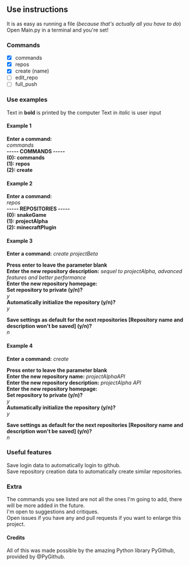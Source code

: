 ## Use instructions
It is as easy as running a file (*because that's actually all you have to do*)  
Open Main.py in a terminal and you're set!

### Commands
- [x] commands
- [x] repos
- [x] create (name)
- [ ] edit_repo
- [ ] full_push

### Use examples
Text in **bold** is printed by the computer
Text in *italic* is user input

#### Example 1
**Enter a command:**  
*commands*  
**----- COMMANDS -----**  
**(0): commands**  
**(1): repos**  
**(2): create**

#### Example 2
**Enter a command:**  
*repos*  
**----- REPOSITORIES -----**  
**(0): snakeGame**  
**(1): projectAlpha**  
**(2): minecraftPlugin**

#### Example 3
**Enter a command:**
*create projectBeta*

**Press enter to leave the parameter blank**  
**Enter the new repository description:** *sequel to projectAlpha, advanced features and better performance*  
**Enter the new repository homepage:**    
**Set repository to private (y/n)?**  
*y*  
**Automatically initialize the repository (y/n)?**  
*y*  

**Save settings as default for the next repositories [Repository name and description won't be saved] (y/n)?**  
*n*

#### Example 4
**Enter a command:**
*create*

**Press enter to leave the parameter blank**  
**Enter the new repository name:** *projectAlphaAPI*  
**Enter the new repository description:** *projectAlpha API*  
**Enter the new repository homepage:**    
**Set repository to private (y/n)?**  
*y*  
**Automatically initialize the repository (y/n)?**  
*y*  

**Save settings as default for the next repositories [Repository name and description won't be saved] (y/n)?**  
*n*

### Useful features
Save login data to automatically login to github.  
Save repository creation data to automatically create similar repositories.


### Extra
The commands you see listed are not all the ones I'm going to add, there will be more added in the future.  
I'm open to suggestions and critiques.  
Open issues if you have any and pull requests if you want to enlarge this project.

#### Credits
All of this was made possible by the amazing Python library PyGithub, provided by @PyGithub.